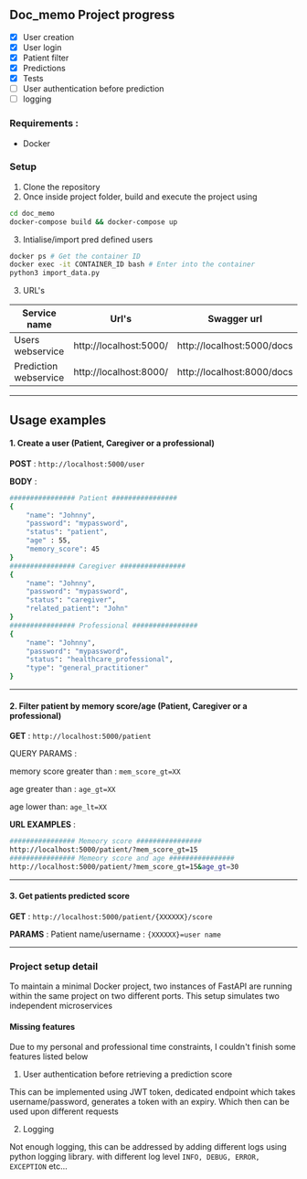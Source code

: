 ## Doc_memo Project progress
- [x] User creation
- [x] User login
- [x] Patient filter
- [x] Predictions
- [x] Tests
- [ ] User authentication before prediction
- [ ] logging
### Requirements :
- Docker

### Setup
1. Clone the repository
2. Once inside project folder, build and execute the project using 

```sh
cd doc_memo
docker-compose build && docker-compose up
```
3. Intialise/import pred defined users
```sh
docker ps # Get the container ID
docker exec -it CONTAINER_ID bash # Enter into the container
python3 import_data.py
```
3. URL's

| Service name          | Url's                                     | Swagger url                |
|-----------------------|-------------------------------------------|----------------------------|
| Users webservice      | http://localhost:5000/                    | http://localhost:5000/docs |
| Prediction webservice | http://localhost:8000/                    | http://localhost:8000/docs |

---

## Usage examples

#### 1. Create a user (Patient, Caregiver or a professional)
**POST** : `http://localhost:5000/user`

**BODY** : 
```sh
################ Patient ################ 
{
    "name": "Johnny",
    "password": "mypassword",
    "status": "patient",
    "age" : 55,
    "memory_score": 45
}
################ Caregiver ################ 
{
    "name": "Johnny",
    "password": "mypassword",
    "status": "caregiver",
    "related_patient": "John"
}
################ Professional ################ 
{
    "name": "Johnny",
    "password": "mypassword",
    "status": "healthcare_professional",
    "type": "general_practitioner"
}
```
---
#### 2. Filter patient by memory score/age (Patient, Caregiver or a professional)
**GET** : `http://localhost:5000/patient`

QUERY PARAMS :

memory score greater than : `mem_score_gt=XX`

age greater than : `age_gt=XX`


age lower than: `age_lt=XX`

**URL EXAMPLES** : 
```sh
################ Memeory score ################ 
http://localhost:5000/patient/?mem_score_gt=15
################ Memeory score and age ################
http://localhost:5000/patient/?mem_score_gt=15&age_gt=30
```
---

#### 3. Get patients predicted score
**GET** : `http://localhost:5000/patient/{XXXXXX}/score`

**PARAMS** :
Patient name/username : `{XXXXXX}=user name`

---

### Project setup detail
To maintain a minimal Docker project, two instances of FastAPI are running within the same project on two different ports. 
This setup simulates two independent microservices

#### Missing features

Due to my personal and professional time constraints, I couldn't finish some features listed below 

1. User authentication before retrieving a prediction score
  
This can be implemented using JWT token, dedicated endpoint which takes username/password,
generates a token with an expiry. Which then can be used upon different requests

2. Logging

Not enough logging, this can be addressed by adding different logs using python logging library.
with different log level `INFO, DEBUG, ERROR, EXCEPTION` etc...
